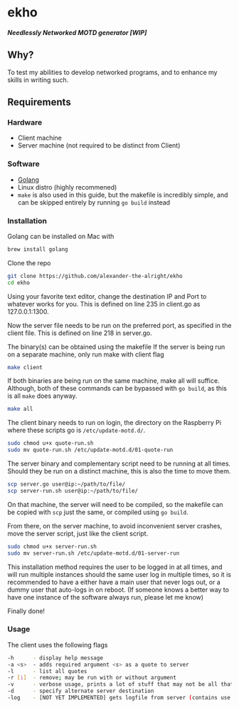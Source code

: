 # ekho
##### _Needlessly Networked MOTD generator_ [WIP]
## Why?
To test my abilities to develop networked programs, and to enhance my skills in writing such.
## Requirements
### Hardware
- Client machine
- Server machine (not required to be distinct from Client)
### Software
- [Golang]
- Linux distro (highly recommened)
- ```make``` is also used in this guide, but the makefile is incredibly simple, and can be skipped entirely by running ```go build``` instead
### Installation
Golang can be installed on Mac with
``` sh
brew install golang
```
Clone the repo
``` sh
git clone https://github.com/alexander-the-alright/ekho
cd ekho
```
Using your favorite text editor, change the destination IP and Port to whatever works for you. This is defined on line 235 in client.go as 127.0.0.1:1300.

Now the server file needs to be run on the preferred port, as specified in the client file. This is defined on line 218 in server.go.


The binary(s) can be obtained using the makefile
If the server is being run on a separate machine, only run make with client flag
``` sh
make client
```
If both binaries are being run on the same machine, make all will suffice. Although, both of these commands can be bypassed with ```go build```, as this is all ```make``` does anyway.
``` sh
make all
```
The client binary needs to run on login, the directory on the Raspberry Pi where these scripts go is ```/etc/update-motd.d/```.
``` sh
sudo chmod u+x quote-run.sh
sudo mv quote-run.sh /etc/update-motd.d/01-quote-run
```
The server binary and complementary script need to be running at all times. Should they be run on a distinct machine, this is also the time to move them.
``` sh
scp server.go user@ip:~/path/to/file/
scp server-run.sh user@ip:~/path/to/file/
```
On that machine, the server will need to be compiled, so the makefile can be copied with ```scp``` just the same, or compiled using ```go build```.

From there, on the server machine, to avoid inconvenient server crashes, move the server script, just like the client script.
``` sh
sudo chmod u+x server-run.sh
sudo mv server-run.sh /etc/update-motd.d/01-server-run
```
This installation method requires the user to be logged in at all times, and will run multiple instances should the same user log in multiple times, so it is recommended to have a either have a main user that never logs out, or a dummy user that auto-logs in on reboot. (If someone knows a better way to have one instance of the software always run, please let me know)

Finally done!
### Usage
The client uses the following flags
``` sh
-h      - display help message
-a <s>  - adds required argument <s> as a quote to server
-l      - list all quotes
-r [i]  - remove; may be run with or without argument
-v      - verbose usage, prints a lot of stuff that may not be all that useful
-d      - specify alternate server destination
-log    - [NOT YET IMPLEMENTED] gets logfile from server (contains use and error histories)
```

[golang]: <https://go.dev/doc/install>
